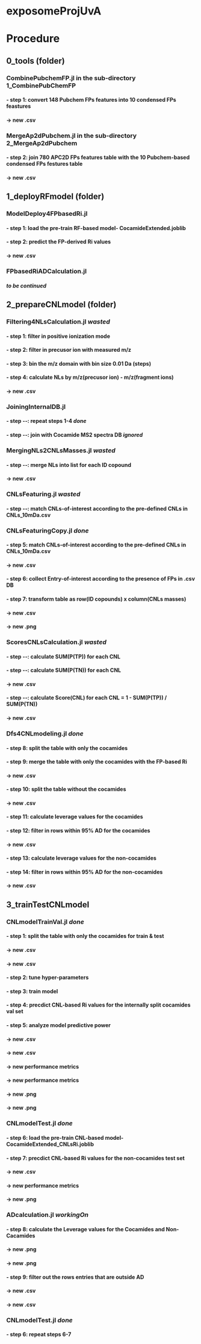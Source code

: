 # exposomeProjUvA

# Procedure
## 0_tools (folder)
### CombinePubchemFP.jl in the sub-directory 1_CombinePubChemFP
#### - step 1: convert 148 Pubchem FPs features into 10 condensed FPs feastures 
####           -> new .csv
### MergeAp2dPubchem.jl in the sub-directory 2_MergeAp2dPubchem 
#### - step 2: join 780 APC2D FPs features table with the 10 Pubchem-based condensed FPs festures table
####           -> new .csv

## 1_deployRFmodel (folder)
### ModelDeploy4FPbasedRi.jl
#### - step 1: load the pre-train RF-based model- CocamideExtended.joblib
#### - step 2: predict the FP-derived Ri values
####           -> new .csv
### FPbasedRiADCalculation.jl
#### ***to be continued***

## 2_prepareCNLmodel (folder)
### Filtering4NLsCalculation.jl ***wasted***
#### - step 1: filter in positive ionization mode
#### - step 2: filter in precusor ion with measured m/z
#### - step 3: bin the m/z domain with bin size 0.01 Da (steps)
#### - step 4: calculate NLs by m/z(precusor ion) - m/z(fragment ions)
####           -> new .csv
### JoiningInternalDB.jl
#### - step --: repeat steps 1-4 ***done***
#### - step --: join with Cocamide MS2 spectra DB ***ignored***
### MergingNLs2CNLsMasses.jl  ***wasted***
#### - step --: merge NLs into list for each ID copound
####           -> new .csv
### CNLsFeaturing.jl ***wasted***
#### - step --: match CNLs-of-interest according to the pre-defined CNLs in CNLs_10mDa.csv
### CNLsFeaturingCopy.jl ***done***
#### - step 5: match CNLs-of-interest according to the pre-defined CNLs in CNLs_10mDa.csv
####           -> new .csv
#### - step 6: collect Entry-of-interest according to the presence of FPs in .csv DB
#### - step 7: transform table as row(ID copounds) x column(CNLs masses)
####           -> new .csv
####           -> new .png
### ScoresCNLsCalculation.jl ***wasted***
#### - step --: calculate SUM(P(TP)) for each CNL
#### - step --: calculate SUM(P(TN)) for each CNL
####           -> new .csv
#### - step --: calculate Score(CNL) for each CNL = 1 - SUM(P(TP)) / SUM(P(TN))
####           -> new .csv
### Dfs4CNLmodeling.jl ***done***
#### - step 8: split the table with only the cocamides
#### - step 9: merge the table with only the cocamides with the FP-based Ri
####           -> new .csv
#### - step 10: split the table without the cocamides
####           -> new .csv
#### - step 11: calculate leverage values for the cocamides
#### - step 12: filter in rows within 95% AD for the cocamides
####           -> new .csv
#### - step 13: calculate leverage values for the non-cocamides
#### - step 14: filter in rows within 95% AD for the non-cocamides
####           -> new .csv

## 3_trainTestCNLmodel
### CNLmodelTrainVal.jl ***done***
#### - step 1: split the table with only the cocamides for train & test
####           -> new .csv
####           -> new .csv
#### - step 2: tune hyper-parameters
#### - step 3: train model
#### - step 4: precdict CNL-based Ri values for the internally split cocamides val set
#### - step 5: analyze model predictive power
####           -> new .csv
####           -> new .csv
####           -> new performance metrics
####           -> new performance metrics
####           -> new .png
####           -> new .png
### CNLmodelTest.jl ***done***
#### - step 6: load the pre-train CNL-based model- CocamideExtended_CNLsRi.joblib
#### - step 7: precdict CNL-based Ri values for the non-cocamides test set
####           -> new .csv
####           -> new performance metrics
####           -> new .png
### ADcalculation.jl ***workingOn***
#### - step 8: calculate the Leverage values for the Cocamides and Non-Cacamides
####           -> new .png
####           -> new .png
#### - step 9: filter out the rows entries that are outside AD
####           -> new .csv
####           -> new .csv
### CNLmodelTest.jl ***done***
#### - step 6: repeat steps 6-7
